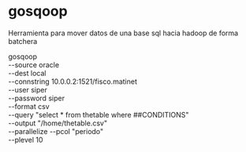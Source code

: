 # gosqoop
Herramienta para mover datos de una base sql hacia hadoop de forma batchera

gosqoop \
    --source oracle \
    --dest local \
    --connstring 10.0.0.2:1521/fisco.matinet \
    --user siper \
    --password siper \
    --format csv \
    --query "select * from thetable where ##CONDITIONS" \
    --output "/home/thetable.csv" \
    --parallelize
    --pcol "periodo" \
    --plevel 10